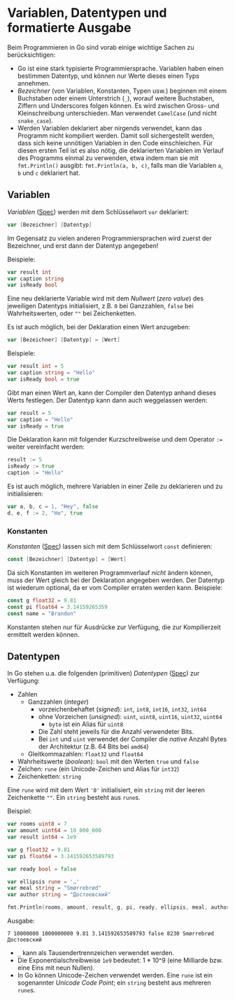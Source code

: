 # Variablen, Datentypen und formatierte Ausgabe

Beim Programmieren in Go sind vorab einige wichtige Sachen zu berücksichtigen:

- Go ist eine stark typisierte Programmiersprache. Variablen haben einen
  bestimmen Datentyp, und können nur Werte dieses einen Typs annehmen.
- *Bezeichner* (von Variablen, Konstanten, Typen usw.) beginnen mit einem
  Buchstaben oder einem Unterstrich (`_`), worauf weitere Buchstaben, Ziffern
  und Underscores folgen können. Es wird zwischen Gross- und Kleinschreibung
  unterschieden. Man verwendet `CamelCase` (und nicht `snake_case`).
- Werden Variablen deklariert aber nirgends verwendet, kann das Programm nicht
  kompiliert werden. Damit soll sichergestellt werden, dass sich keine unnötigen
  Variablen in den Code einschleichen. Für diesen ersten Teil ist es also nötig,
  die deklarierten Variablen im Verlauf des Programms einmal zu verwenden, etwa
  indem man sie mit `fmt.Println()` ausgibt: `fmt.Println(a, b, c)`, falls man
  die Variablen `a`, `b` und `c` deklariert hat.

## Variablen

*Variablen* ([Spec](https://go.dev/ref/spec#Variables)) werden mit dem
Schlüsselwort `var` deklariert:

```go
var [Bezeichner] [Datentyp]
```

Im Gegensatz zu vielen anderen Programmiersprachen wird zuerst der Bezeichner,
und erst dann der Datentyp angegeben!

Beispiele:

```go
var result int
var caption string
var isReady bool
```

Eine neu deklarierte Variable wird mit dem _Nullwert_ (_zero value_) des
jeweiligen Datentyps initialisiert, z.B. `0` bei Ganzzahlen, `false` bei
Wahrheitswerten, oder `""` bei Zeichenketten.

Es ist auch möglich, bei der Deklaration einen Wert anzugeben:

```go
var [Bezeichner] [Datentyp] = [Wert]
```

Beispiele:

```go
var result int = 5
var caption string = "Hello"
var isReady bool = true
```

Gibt man einen Wert an, kann der Compiler den Datentyp anhand dieses Werts
festlegen. Der Datentyp kann dann auch weggelassen werden:

```go
var result = 5
var caption = "Hello"
var isReady = true
```

Die Deklaration kann mit folgender Kurzschreibweise und dem Operator `:=` weiter
vereinfacht werden:

```go
result := 5
isReady := true
caption := "Hello"
```

Es ist auch möglich, mehrere Variablen in einer Zeile zu deklarieren und zu
initialisieren:

```go
var a, b, c = 1, "Hey", false
d, e, f := 2, "Ho", true
```

### Konstanten

*Konstanten* ([Spec](https://go.dev/ref/spec#Constants)) lassen sich mit dem
Schlüsselwort `const` definieren:

```go
const [Bezeichner] [Datentyp] = [Wert]
```

Da sich Konstanten im weiteren Programmverlauf _nicht_ ändern können, muss der
Wert gleich bei der Deklaration angegeben werden. Der Datentyp ist wiederum
optional, da er vom Compiler erraten werden kann. Beispiele:

```go
const g float32 = 9.81
const pi float64 = 3.14159265359
const name = "Brandon"
```

Konstanten stehen nur für Ausdrücke zur Verfügung, die zur Kompilierzeit
ermittelt werden können.

## Datentypen

In Go stehen u.a. die folgenden (primitiven) *Datentypen*
([Spec](https://go.dev/ref/spec#Types)) zur Verfügung:

- Zahlen
    - Ganzzahlen (_integer_)
        - vorzeichenbehaftet (_signed_): `int`, `int8`, `int16`, `int32`, `int64`
        - ohne Vorzeichen (_unsigned_): `uint`, `uint8`, `uint16`, `uint32`, `uint64`
            - `byte` ist ein Alias für `uint8`
        - Die Zahl steht jeweils für die Anzahl verwendeter Bits.
        - Bei `int` und `uint` verwendet der Compiler die _native_ Anzahl Bytes
          der Architektur (z.B. 64 Bits bei `amd64`)
    - Gleitkommazahlen: `float32` und `float64`
- Wahrheitswerte (_boolean_): `bool` mit den Werten `true` und `false`
- Zeichen: `rune` (ein Unicode-Zeichen und Alias für `int32`)
- Zeichenketten: `string`

Eine `rune` wird mit dem Wert `'0'` initialisiert, ein `string` mit der leeren
Zeichenkette `""`. Ein `string` besteht aus `rune`s.

Beispiel:

```go
var rooms uint8 = 7
var amount uint64 = 10_000_000
var result int64 = 1e9

var g float32 = 9.81
var pi float64 = 3.141592653589793

var ready bool = false

var ellipsis rune = '…'
var meal string = "Smørrebrød"
var author string = "Достоевский"

fmt.Println(rooms, amount, result, g, pi, ready, ellipsis, meal, author)
```

Ausgabe:

    7 10000000 1000000000 9.81 3.141592653589793 false 8230 Smørrebrød Достоевский

- `_` kann als Tausendertrennzeichen verwendet werden.
- Die Exponentialschreibweise `1e9` bedeutet: 1 * 10^9 (eine Milliarde bzw. eine
  Eins mit neun Nullen).
- In Go können Unicode-Zeichen verwendet werden. Eine `rune` ist ein sogenannter
  _Unicode Code Point_; ein `string` besteht aus mehreren `rune`s.
